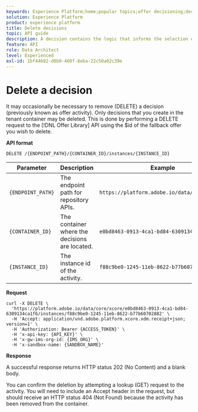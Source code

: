 ```yaml
---
keywords: Experience Platform;home;popular topics;offer decisioning;decisions;delete decisions
solution: Experience Platform
product: experience platform
title: Delete decisions
topic: API guide
description: A decision contains the logic that informs the selection of an offer.
feature: API
role: Data Architect
level: Experienced
exl-id: 1bf44682-d0b0-460f-8eba-22c50a02c39e
---
```

# Delete a decision

It may occasionally be necessary to remove (DELETE) a decision (previously known as offer activity). Only decisions that you create in the tenant container may be deleted. This is done by performing a DELETE request to the [!DNL Offer Library] API using the $id of the fallback offer you wish to delete.

**API format**

```http
DELETE /{ENDPOINT_PATH}/{CONTAINER_ID}/instances/{INSTANCE_ID}
```

| Parameter | Description | Example |
| --------- | ----------- | ------- |
| `{ENDPOINT_PATH}` | The endpoint path for repository APIs. | `https://platform.adobe.io/data/core/xcore/` |
| `{CONTAINER_ID}` | The container where the decisions are located. | `e0bd8463-0913-4ca1-bd84-6309134ca1f6` |
| `{INSTANCE_ID}` | The instance id of the activity. | `f88c9be0-1245-11eb-8622-b77b60702882` |

**Request**

```shell
curl -X DELETE \
  'https://platform.adobe.io/data/core/xcore/e0bd8463-0913-4ca1-bd84-6309134ca1f6/instances/f88c9be0-1245-11eb-8622-b77b60702882' \
  -H 'Accept: application/vnd.adobe.platform.xcore.xdm.receipt+json; version=1' \
  -H 'Authorization: Bearer {ACCESS_TOKEN}' \
  -H 'x-api-key: {API_KEY}' \
  -H 'x-gw-ims-org-id: {IMS_ORG}' \
  -H 'x-sandbox-name: {SANDBOX_NAME}'
```

**Response**

A successful response returns HTTP status 202 (No Content) and a blank body.

You can confirm the deletion by attempting a lookup (GET) request to the activity. You will need to include an Accept header in the request, but should receive an HTTP status 404 (Not Found) because the activity has been removed from the container.
